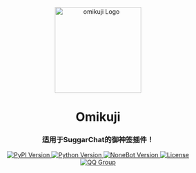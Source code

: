 <div align="center">
  <a href="https://github.com/JohnRichard4096/nonebot_plugin_omikuji/">
    <img src="https://github.com/user-attachments/assets/b5162036-5b17-4cf4-b0cb-8ec842a71bc6" width="200" alt="omikuji Logo">
  </a>
  <h1>Omikuji</h1>
  <h3>适用于SuggarChat的御神签插件！</h3>

  <p>
    <a href="https://pypi.org/project/nonebot-plugin-omikuji/">
      <img src="https://img.shields.io/pypi/v/nonebot-plugin-omikuji?color=blue&style=flat-square" alt="PyPI Version">
    </a>
    <a href="https://www.python.org/">
      <img src="https://img.shields.io/badge/python-3.10+-blue?logo=python&style=flat-square" alt="Python Version">
    </a>
    <a href="https://nonebot.dev/">
      <img src="https://img.shields.io/badge/nonebot2-2.4.3+-blue?style=flat-square" alt="NoneBot Version">
    </a>
    <a href="LICENSE">
      <img src="https://img.shields.io/github/license/LiteSuggarDEV/nonebot_plugin_omikuji?style=flat-square" alt="License">
    </a>
    <a href="https://qm.qq.com/q/PFcfb4296m">
      <img src="https://img.shields.io/badge/QQ%E7%BE%A4-1002495699-blue?style=flat-square" alt="QQ Group">
    </a>
  </p>
</div>

